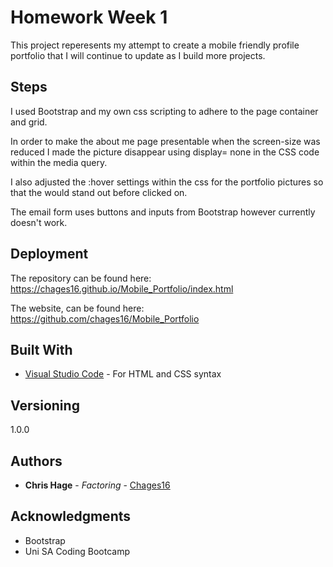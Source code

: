 # Homework Week 1

This project reperesents my attempt to create a mobile friendly profile portfolio that I will continue to update as I build more projects.

## Steps

I used Bootstrap and my own css scripting to adhere to the page container and grid.

In order to make the about me page presentable when the screen-size was reduced I made the picture disappear using display= none in the CSS code within the media query.

I also adjusted the :hover settings within the css for the portfolio pictures so that the would stand out before clicked on.

The email form uses buttons and inputs from Bootstrap however currently doesn't work.


## Deployment

The repository can be found here: https://chages16.github.io/Mobile_Portfolio/index.html

The website, can be found here: https://github.com/chages16/Mobile_Portfolio

## Built With

* [Visual Studio Code](https://code.visualstudio.com/) - For HTML and CSS syntax

## Versioning

1.0.0 

## Authors

* **Chris Hage** - *Factoring* - [Chages16](https://github.com/chages16/)

## Acknowledgments

* Bootstrap
* Uni SA Coding Bootcamp
